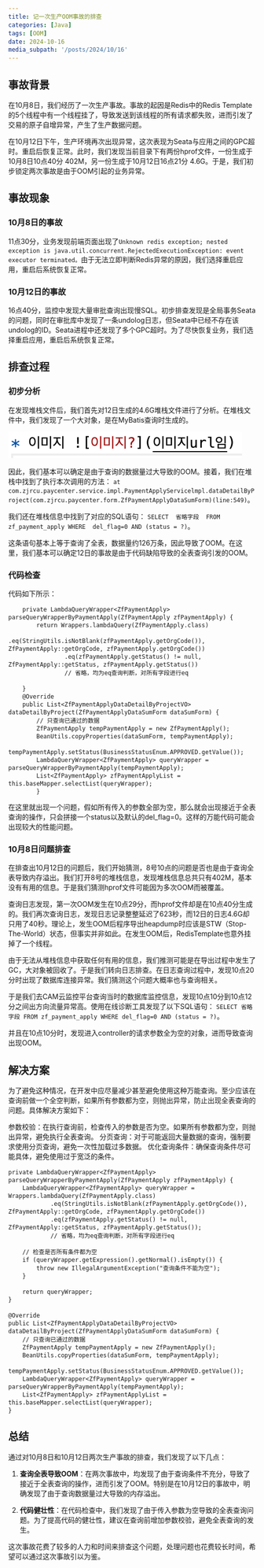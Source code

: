 ```yaml
---
title: 记一次生产OOM事故的排查
categories: [Java]
tags: [OOM]
date: 2024-10-16
media_subpath: '/posts/2024/10/16'
---
```

## 事故背景
在10月8日，我们经历了一次生产事故。事故的起因是Redis中的Redis Template的5个线程中有一个线程挂了，导致发送到该线程的所有请求都失败，进而引发了交易的原子自增异常，产生了生产数据问题。

在10月12日下午，生产环境再次出现异常，这次表现为Seata与应用之间的GPC超时。重启后恢复正常。此时，我们发现当前目录下有两份hprof文件，一份生成于10月8日10点40分 402M，另一份生成于10月12日16点21分 4.6G。于是，我们初步锁定两次事故是由于OOM引起的业务异常。

## 事故现象
### 10月8日的事故
11点30分，业务发现前端页面出现了`Unknown redis exception; nested exception is java.util.concurrent.RejectedExecutionException: event executor terminated。`由于无法立即判断Redis异常的原因，我们选择重启应用，重启后系统恢复正常。

### 10月12日的事故
16点40分，监控中发现大量审批查询出现慢SQL。初步排查发现是全局事务Seata的问题，同时在审批库中发现了一条undolog日志，但Seata中已经不存在该undolog的ID。Seata进程中还发现了多个GPC超时。为了尽快恢复业务，我们选择重启应用，重启后系统恢复正常。
## 排查过程

### 初步分析
在发现堆栈文件后，我们首先对12日生成的4.6G堆栈文件进行了分析。在堆栈文件中，我们发现了一个大对象，是在MyBatis查询时生成的。

![alt text](image.png)

因此，我们基本可以确定是由于查询的数据量过大导致的OOM。接着，我们在堆栈中找到了执行本次调用的方法：
`at com.zjrcu.paycenter.service.impl.PaymentApplyServicelmpl.dataDetailByProject(com.zjrcu.paycenter.form.ZfPaymentApplyDataSumForm)(line:549)`。

我们还在堆栈信息中找到了对应的SQL语句：
`SELECT  省略字段  FROM zf_payment_apply WHERE  del_flag=0 AND (status = ?)`。

这条语句基本上等于查询了全表，数据量约126万条，因此导致了OOM。在这里，我们基本可以确定12日的事故是由于代码缺陷导致的全表查询引发的OOM。

### 代码检查
代码如下所示：
```
    private LambdaQueryWrapper<ZfPaymentApply> parseQueryWrapperByPaymentApply(ZfPaymentApply zfPaymentApply) {
        return Wrappers.lambdaQuery(ZfPaymentApply.class)
                .eq(StringUtils.isNotBlank(zfPaymentApply.getOrgCode()), ZfPaymentApply::getOrgCode, zfPaymentApply.getOrgCode())
                .eq(zfPaymentApply.getStatus() != null, ZfPaymentApply::getStatus, zfPaymentApply.getStatus())
                // 省略，均为eq查询判断，对所有字段进行eq

    }
    @Override
    public List<ZfPaymentApplyDataDetailByProjectVO> dataDetailByProject(ZfPaymentApplyDataSumForm dataSumForm) {
        // 只查询已通过的数据
        ZfPaymentApply tempPaymentApply = new ZfPaymentApply();
        BeanUtils.copyProperties(dataSumForm, tempPaymentApply);
        tempPaymentApply.setStatus(BusinessStatusEnum.APPROVED.getValue());
        LambdaQueryWrapper<ZfPaymentApply> queryWrapper = parseQueryWrapperByPaymentApply(tempPaymentApply);
        List<ZfPaymentApply> zfPaymentApplyList = this.baseMapper.selectList(queryWrapper);
        }
```
在这里就出现一个问题，假如所有传入的参数全部为空，那么就会出现接近于全表查询的操作，只会拼接一个status以及默认的del_flag=0。这样的万能代码可能会出现较大的性能问题。


### 10月8日问题排查
在排查出10月12日的问题后，我们开始猜测，8号10点的问题是否也是由于查询全表导致内存溢出。我们打开8号的堆栈信息，发现堆栈信息总共只有402M，基本没有有用的信息。于是我们猜测hprof文件可能因为多次OOM而被覆盖。

查询日志发现，第一次OOM发生在10点29分，而hprof文件却是在10点40分生成的。我们再次查询日志，发现日志记录整整延迟了623秒，而12日的日志4.6G却只用了40秒。理论上，发生OOM后程序导出heapdump时应该是STW（Stop-The-World）状态，但事实并非如此。在发生OOM后，RedisTemplate也意外挂掉了一个线程。

由于无法从堆栈信息中获取任何有用的信息，我们推测可能是在导出过程中发生了GC，大对象被回收了。于是我们转向日志排查。在日志查询过程中，发现10点20分时出现了数据库连接异常。我们猜测这个问题大概率也与查询相关。

于是我们去CAM云监控平台查询当时的数据库监控信息，发现10点10分到10点12分之间出方向流量异常高。使用在线诊断工具发现了以下SQL语句： `SELECT 省略字段 FROM zf_payment_apply WHERE del_flag=0 AND (status = ?)`。

并且在10点10分时，发现进入controller的请求参数全为空的对象，进而导致查询出现OOM。

## 解决方案
为了避免这种情况，在开发中应尽量减少甚至避免使用这种万能查询。至少应该在查询前做一个全空判断，如果所有参数都为空，则抛出异常，防止出现全表查询的问题。具体解决方案如下：

参数校验：在执行查询前，检查传入的参数是否为空。如果所有参数都为空，则抛出异常，避免执行全表查询。
分页查询：对于可能返回大量数据的查询，强制要求使用分页查询，避免一次性加载过多数据。
优化查询条件：确保查询条件尽可能具体，避免使用过于宽泛的条件。
```
private LambdaQueryWrapper<ZfPaymentApply> parseQueryWrapperByPaymentApply(ZfPaymentApply zfPaymentApply) {
    LambdaQueryWrapper<ZfPaymentApply> queryWrapper = Wrappers.lambdaQuery(ZfPaymentApply.class)
            .eq(StringUtils.isNotBlank(zfPaymentApply.getOrgCode()), ZfPaymentApply::getOrgCode, zfPaymentApply.getOrgCode())
            .eq(zfPaymentApply.getStatus() != null, ZfPaymentApply::getStatus, zfPaymentApply.getStatus());
            // 省略，均为eq查询判断，对所有字段进行eq

    // 检查是否所有条件都为空
    if (queryWrapper.getExpression().getNormal().isEmpty()) {
        throw new IllegalArgumentException("查询条件不能为空");
    }

    return queryWrapper;
}

@Override
public List<ZfPaymentApplyDataDetailByProjectVO> dataDetailByProject(ZfPaymentApplyDataSumForm dataSumForm) {
    // 只查询已通过的数据
    ZfPaymentApply tempPaymentApply = new ZfPaymentApply();
    BeanUtils.copyProperties(dataSumForm, tempPaymentApply);
    tempPaymentApply.setStatus(BusinessStatusEnum.APPROVED.getValue());
    LambdaQueryWrapper<ZfPaymentApply> queryWrapper = parseQueryWrapperByPaymentApply(tempPaymentApply);
    List<ZfPaymentApply> zfPaymentApplyList = this.baseMapper.selectList(queryWrapper);
}
```


## 总结

通过对10月8日和10月12日两次生产事故的排查，我们发现了以下几点：

1. **查询全表导致OOM**：在两次事故中，均发现了由于查询条件不充分，导致了接近于全表查询的操作，进而引发了OOM。特别是在10月12日的事故中，明确发现了由于查询数据量过大导致的内存溢出。

2. **代码健壮性**：在代码检查中，我们发现了由于传入参数为空导致的全表查询问题。为了提高代码的健壮性，建议在查询前增加参数校验，避免全表查询的发生。

这次事故花费了较多的人力和时间来排查这个问题，处理问题也花费较长时间，希望可以通过这次事故引以为鉴。
